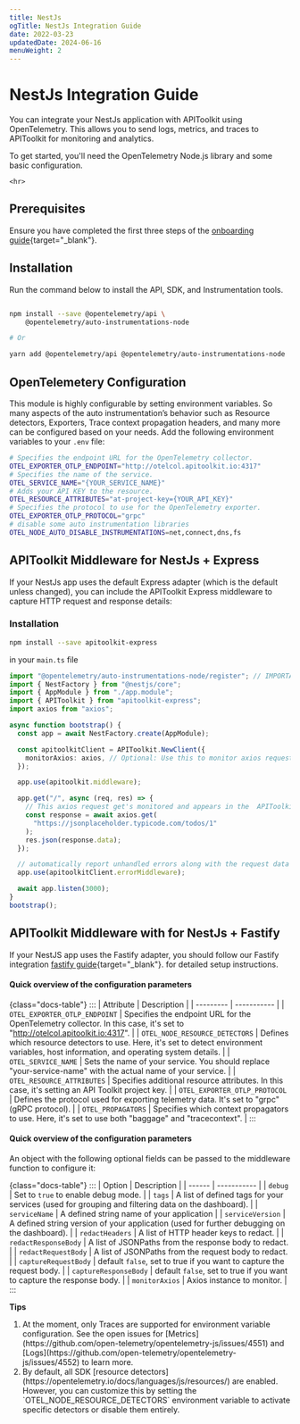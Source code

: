```yaml
---
title: NestJs
ogTitle: NestJs Integration Guide
date: 2022-03-23
updatedDate: 2024-06-16
menuWeight: 2
---
```


# NestJs Integration Guide

You can integrate your NestJs application with APIToolkit using OpenTelemetry. This allows you to send logs, metrics, and traces to APIToolkit for monitoring and analytics.

To get started, you'll need the OpenTelemetry Node.js library and some basic configuration.

```=html
<hr>
```

## Prerequisites

Ensure you have completed the first three steps of the [onboarding guide](/docs/onboarding/){target="\_blank"}.

## Installation

Run the command below to install the API, SDK, and Instrumentation tools.

```sh

npm install --save @opentelemetry/api \
    @opentelemetry/auto-instrumentations-node

# Or

yarn add @opentelemetry/api @opentelemetry/auto-instrumentations-node

```

## OpenTelemetery Configuration

This module is highly configurable by setting environment variables. So many aspects of the auto instrumentation’s behavior such as Resource detectors, Exporters, Trace context propagation headers,
and many more can be configured based on your needs.
Add the following environment variables to your `.env` file:

```sh
# Specifies the endpoint URL for the OpenTelemetry collector.
OTEL_EXPORTER_OTLP_ENDPOINT="http://otelcol.apitoolkit.io:4317"
# Specifies the name of the service.
OTEL_SERVICE_NAME="{YOUR_SERVICE_NAME}"
# Adds your API KEY to the resource.
OTEL_RESOURCE_ATTRIBUTES="at-project-key={YOUR_API_KEY}"
# Specifies the protocol to use for the OpenTelemetry exporter.
OTEL_EXPORTER_OTLP_PROTOCOL="grpc"
# disable some auto instrumentation libraries
OTEL_NODE_AUTO_DISABLE_INSTRUMENTATIONS=net,connect,dns,fs
```

## APIToolkit Middleware for NestJs + Express

If your NestJs app uses the default Express adapter (which is the default unless changed), you can include the APIToolkit Express middleware to capture HTTP request and response details:

### Installation

```sh
npm install --save apitoolkit-express
```

in your `main.ts` file

```ts
import "@opentelemetry/auto-instrumentations-node/register"; // IMPORTANT: Do this as early as possible in your server
import { NestFactory } from "@nestjs/core";
import { AppModule } from "./app.module";
import { APIToolkit } from "apitoolkit-express";
import axios from "axios";

async function bootstrap() {
  const app = await NestFactory.create(AppModule);

  const apitoolkitClient = APIToolkit.NewClient({
    monitorAxios: axios, // Optional: Use this to monitor axios requests
  });

  app.use(apitoolkit.middleware);

  app.get("/", async (req, res) => {
    // This axios request get's monitored and appears in the  APIToolkit explorer
    const response = await axios.get(
      "https://jsonplaceholder.typicode.com/todos/1"
    );
    res.json(response.data);
  });

  // automatically report unhandled errors along with the request data
  app.use(apitoolkitClient.errorMiddleware);

  await app.listen(3000);
}
bootstrap();
```

## APIToolkit Middleware with for NestJs + Fastify

If your NestJS app uses the Fastify adapter, you should follow our
Fastify integration [fastify guide](/docs/sdks/nodejs/fastifyjs/){target="\_blank"}. for detailed setup instructions.

#### Quick overview of the configuration parameters

{class="docs-table"}
:::
| Attribute | Description |
| --------- | ----------- |
| `OTEL_EXPORTER_OTLP_ENDPOINT` | Specifies the endpoint URL for the OpenTelemetry collector. In this case, it's set to "http://otelcol.apitoolkit.io:4317". |
| `OTEL_NODE_RESOURCE_DETECTORS` | Defines which resource detectors to use. Here, it's set to detect environment variables, host information, and operating system details. |
| `OTEL_SERVICE_NAME` | Sets the name of your service. You should replace "your-service-name" with the actual name of your service. |
| `OTEL_RESOURCE_ATTRIBUTES` | Specifies additional resource attributes. In this case, it's setting an API Toolkit project key. |
| `OTEL_EXPORTER_OTLP_PROTOCOL` | Defines the protocol used for exporting telemetry data. It's set to "grpc" (gRPC protocol). |
| `OTEL_PROPAGATORS` | Specifies which context propagators to use. Here, it's set to use both "baggage" and "tracecontext". |
:::

#### Quick overview of the configuration parameters

An object with the following optional fields can be passed to the middleware function to configure it:

{class="docs-table"}
:::
| Option | Description |
| ------ | ----------- |
| `debug` | Set to `true` to enable debug mode. |
| `tags` | A list of defined tags for your services (used for grouping and filtering data on the dashboard). |
| `serviceName` | A defined string name of your application |
| `serviceVersion` | A defined string version of your application (used for further debugging on the dashboard). |
| `redactHeaders` | A list of HTTP header keys to redact. |
| `redactResponseBody` | A list of JSONPaths from the response body to redact. |
| `redactRequestBody` | A list of JSONPaths from the request body to redact. |
| `captureRequestBody` | default `false`, set to true if you want to capture the request body. |
| `captureResponseBody` | default `false`, set to true if you want to capture the response body. |
| `monitorAxios` | Axios instance to monitor. |
:::

<div class="callout">
  <p><i class="fa-regular fa-lightbulb"></i> <b>Tips</b></p>
  <ol>
  <li>
  At the moment, only Traces are supported for environment variable configuration. See the open issues for [Metrics](https://github.com/open-telemetry/opentelemetry-js/issues/4551) and [Logs](https://github.com/open-telemetry/opentelemetry-js/issues/4552) to learn more.
  </li>
 <li>
  By default, all SDK [resource detectors](https://opentelemetry.io/docs/languages/js/resources/) are enabled. However, you can customize this by setting the `OTEL_NODE_RESOURCE_DETECTORS` environment variable to activate specific detectors or disable them entirely.
 </li>
  </ul>

</div>
